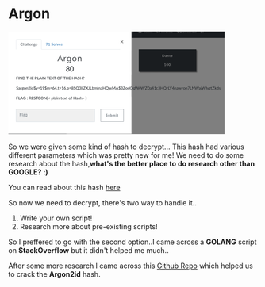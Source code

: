 # Argon

![](./Images/ArgonCrypto.png)

So we were given some kind of hash to decrypt... This hash had various different parameters which was pretty new for me!
We need to do some research about the hash,**what's the better place to do research other than GOOGLE? :)**

You can read about this hash [here](https://en.wikipedia.org/wiki/Argon2)

So now we need to decrypt, there's two way to handle it..
1. Write your own script!
2. Research more about pre-existing scripts!

So I preffered to go with the second option..I came across a **GOLANG** script on **StackOverflow** but it didn't helped me much..

After some more research I came across this [Github Repo](https://github.com/CyberKnight00/Argon2_Cracker) which helped us to crack the **Argon2id** hash.


